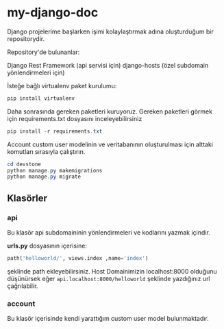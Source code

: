 # my-django-doc
Django projelerime başlarken işimi kolaylaştırmak adına oluşturduğum bir repositorydir.

Repository'de bulunanlar:

Django Rest Framework (api servisi için)
django-hosts (özel subdomain yönlendirmeleri için)



İsteğe bağlı virtualenv paket kurulumu: 

```powershell
pip install virtualenv
```

Daha sonrasında gereken paketleri kuruyoruz. Gereken paketleri görmek için requirements.txt dosyasını inceleyebilirsiniz

```powershell
pip install -r requirements.txt
```


Account custom user modelinin ve veritabanının oluşturulması için alttaki komutları sırasıyla çalıştırın.
```powershell
cd devstone
python manage.py makemigrations
python manage.py migrate
```


## Klasörler

### api 

Bu klasör api subdomaininin yönlendirmeleri ve kodlarını yazmak içindir.

**urls.py** dosyasının içerisine: 
```python
path('helloworld/', views.index ,name='index')
```
şeklinde path ekleyebilirsiniz. Host Domainimizin localhost:8000 olduğunu düşünürsek eğer `api.localhost:8000/helloworld` şeklinde yazdığınız url çağrılabilir. 

### account 

Bu klasör içerisinde kendi yarattığım custom user model bulunmaktadır.